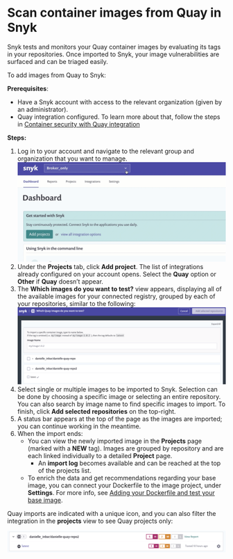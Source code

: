 # Scan container images from Quay in Snyk

Snyk tests and monitors your Quay container images by evaluating its tags in your repositories. Once imported to Snyk, your image vulnerabilities are surfaced and can be triaged easily.

To add images from Quay to Snyk:

**Prerequisites**:

* Have a Snyk account with access to the relevant organization \(given by an administrator\).
* Quay integration configured. To learn more about that, follow the steps in [Container security with Quay integration](https://support.snyk.io/hc/en-us/articles/360018445398)

**Steps:**

1. Log in to your account and navigate to the relevant group and organization that you want to manage.![AddProjectMenu.gif](../../../.gitbook/assets/uuid-da316a4a-c823-cf03-f37f-5305446dc970-en.gif)
2. Under the **Projects** tab, click **Add project**. The list of integrations already configured on your account opens. Select the **Quay** option or **Other** if **Quay** doesn’t appear.
3. The **Which images do you want to test?** view appears, displaying all of the available images for your connected registry, grouped by each of your repositories, similar to the following: ![mceclip0.png](../../../.gitbook/assets/mceclip0-19-.png) 
4. Select single or multiple images to be imported to Snyk. Selection can be done by choosing a specific image or selecting an entire repository. You can also search by image name to find specific images to import. To finish, click **Add selected repositories** on the top-right. 
5. A status bar appears at the top of the page as the images are imported; you can continue working in the meantime.
6. When the import ends:
   * You can view the newly imported image in the **Projects** page \(marked with a **NEW** tag\). Images are grouped by repository and are each linked individually to a detailed **Project** page.
     * An **import log** becomes available and can be reached at the top of the projects list. 
   * To enrich the data and get recommendations regarding your base image, you can connect your Dockerfile to the image project, under **Settings**. For more info, see [Adding your Dockerfile and test your base image](https://support.snyk.io/hc/articles/360003916218#UUID-9ab347a6-8af0-ef6c-5ebd-cec21fbfab29).

Quay imports are indicated with a unique icon, and you can also filter the integration in the **projects** view to see Quay projects only:

![](../../../.gitbook/assets/mceclip1-11-.png)

